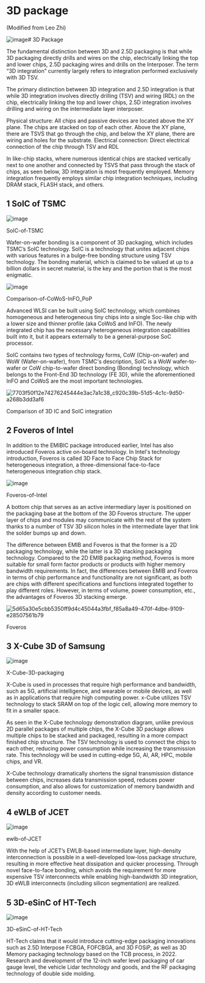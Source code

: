 # 3D package

(Modified from Leo Zhi)

![image](https://github.com/RIOSMPW/3DChipTech/assets/100336131/0768aea9-bd1c-47b9-9ac2-28e4c9d5fdb6)# 3D Package

The fundamental distinction between 3D and 2.5D packaging is that while 3D packaging directly drills and wires on the chip, electrically linking the top and lower chips, 2.5D packaging wires and drills on the Interposer. The term “3D integration” currently largely refers to integration performed exclusively with 3D TSV.

The primary distinction between 3D integration and 2.5D integration is that while 3D integration involves directly drilling (TSV) and wiring (RDL) on the chip, electrically linking the top and lower chips, 2.5D integration involves drilling and wiring on the intermediate layer interposer.

Physical structure: All chips and passive devices are located above the XY plane. The chips are stacked on top of each other. Above the XY plane, there are TSVS that go through the chip, and below the XY plane, there are wiring and holes for the substrate.
Electrical connection: Direct electrical connection of the chip through TSV and RDL

In like-chip stacks, where numerous identical chips are stacked vertically next to one another and connected by TSVS that pass through the stack of chips, as seen below, 3D integration is most frequently employed. Memory integration frequently employs similar chip integration techniques, including DRAM stack, FLASH stack, and others.

## 1 SoIC of TSMC
![image](https://github.com/RIOSMPW/3DChipTech/assets/100336131/27647506-df17-4cc8-9585-11815609d256)

SoIC-of-TSMC

Wafer-on-wafer bonding is a component of 3D packaging, which includes TSMC’s SoIC technology. SoIC is a technology that unites adjacent chips with various features in a bulge-free bonding structure using TSV technology. The bonding material, which is claimed to be valued at up to a billion dollars in secret material, is the key and the portion that is the most enigmatic.

![image](https://github.com/RIOSMPW/3DChipTech/assets/100336131/eb7b23bb-4bd3-4cab-a7fc-de585665cda0)


Comparison-of-CoWoS-InFO_PoP

Advanced WLSI can be built using SoIC technology, which combines homogeneous and heterogeneous tiny chips into a single Soc-like chip with a lower size and thinner profile (aka CoWoS and InFO). The newly integrated chip has the necessary heterogeneous integration capabilities built into it, but it appears externally to be a general-purpose SoC processor.

SoIC contains two types of technology forms, CoW (Chip-on-wafer) and WoW (Wafer-on-wafer), from TSMC's description, SoIC is a WoW wafer-to-wafer or CoW chip-to-wafer direct bonding (Bonding) technology, which belongs to the Front-End 3D technology (FE 3D), while the aforementioned InFO and CoWoS are the most important technologies. 

![7703f50f12e74276245444e3ac7a1c38_c920c39b-51d5-4c1c-9d50-a268b3dd3af6](https://github.com/RIOSMPW/3DChipTech/assets/100336131/e0b1a6b0-6982-4e1c-9b91-bea739d68e47)

Comparison of 3D IC and SoIC integration

## 2 Foveros of Intel

In addition to the EMIBIC package introduced earlier, Intel has also introduced Foveros active on-board technology. In Intel's technology introduction, Foveros is called 3D Face to Face Chip Stack for heterogeneous integration, a three-dimensional face-to-face heterogeneous integration chip stack.

![image](https://github.com/RIOSMPW/3DChipTech/assets/100336131/a09cad27-d911-487d-a85b-341e8781b82d)

Foveros-of-Intel

A bottom chip that serves as an active intermediary layer is positioned on the packaging base at the bottom of the 3D Foveros structure. The upper layer of chips and modules may communicate with the rest of the system thanks to a number of TSV 3D silicon holes in the intermediate layer that link the solder bumps up and down.

The difference between EMIB and Foveros is that the former is a 2D packaging technology, while the latter is a 3D stacking packaging technology. Compared to the 2D EMIB packaging method, Foveros is more suitable for small form factor products or products with higher memory bandwidth requirements. In fact, the differences between EMIB and Foveros in terms of chip performance and functionality are not significant, as both are chips with different specifications and functions integrated together to play different roles. However, in terms of volume, power consumption, etc., the advantages of Foveros 3D stacking emerge.

![5d65a30e5cbb5350ff9d4c45044a3fbf_f85a8a49-470f-4dbe-9109-e28507561b79](https://github.com/RIOSMPW/3DChipTech/assets/100336131/604d1014-f9eb-4342-8dc1-8eecf53ea420)

Foveros


## 3 X-Cube 3D of Samsung

![image](https://github.com/RIOSMPW/3DChipTech/assets/100336131/1b3323fe-dcf7-4a71-a5bb-27caf492c5a3)

X-Cube-3D-packaging

X-Cube is used in processes that require high performance and bandwidth, such as 5G, artificial intelligence, and wearable or mobile devices, as well as in applications that require high computing power. x-Cube utilizes TSV technology to stack SRAM on top of the logic cell, allowing more memory to fit in a smaller space.

As seen in the X-Cube technology demonstration diagram, unlike previous 2D parallel packages of multiple chips, the X-Cube 3D package allows multiple chips to be stacked and packaged, resulting in a more compact finished chip structure. The TSV technology is used to connect the chips to each other, reducing power consumption while increasing the transmission rate. This technology will be used in cutting-edge 5G, AI, AR, HPC, mobile chips, and VR.

X-Cube technology dramatically shortens the signal transmission distance between chips, increases data transmission speed, reduces power consumption, and also allows for customization of memory bandwidth and density according to customer needs.

## 4 eWLB of JCET

![image](https://github.com/RIOSMPW/3DChipTech/assets/100336131/8834accb-d918-4a58-82a2-f08fdc671a6d)

ewlb-of-JCET

With the help of JCET’s EWLB-based intermediate layer, high-density interconnection is possible in a well-developed low-loss package structure, resulting in more effective heat dissipation and quicker processing. Through novel face-to-face bonding, which avoids the requirement for more expensive TSV interconnects while enabling high-bandwidth 3D integration, 3D eWLB interconnects (including silicon segmentation) are realized.

## 5 3D-eSinC of HT-Tech

![image](https://github.com/RIOSMPW/3DChipTech/assets/100336131/c7449e6f-c1e2-4bac-92b1-02dce7ad785a)


3D-eSinC-of-HT-Tech

HT-Tech claims that it would introduce cutting-edge packaging innovations such as 2.5D Interpose FCBGA, FOFCBGA, and 3D FOSiP, as well as 3D Memory packaging technology based on the TCB process, in 2022. Research and development of the 12-inch wafer level packaging of car gauge level, the vehicle Lidar technology and goods, and the RF packaging technology of double side molding.

